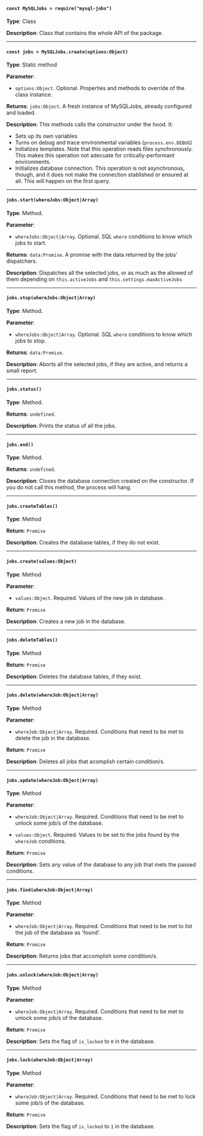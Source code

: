 
#### `const MySQLJobs = require("mysql-jobs")`



**Type**:  Class


**Description**:  Class that contains the whole API of the package.




-----

#### `const jobs = MySQLJobs.create(options:Object)`



**Type**:  Static method


**Parameter**: 


  - `options:Object`. Optional. Properties and methods to override of the class instance.


**Returns**:  `jobs:Object`. A fresh instance of MySQLJobs, already configured and loaded.


**Description**:  This methods calls the constructor under the hood. It:

   - Sets up its own variables
   - Turns on debug and trace environmental variables (`process.env.DEBUG`)
   - Initializes templates. Note that this operation reads files synchronously. This makes this operation not adecuate for critically-performant environments.
   - Initializes database connection. This operation is not asynchronous, though, and it does not make the connection stablished or ensured at all. This will happen on the first query.




-----

#### `jobs.start(whereJobs:Object|Array)`



**Type**:  Method.


**Parameter**: 


  - `whereJobs:Object|Array`. Optional. SQL `where` conditions to know which jobs to start.


**Returns**:  `data:Promise`. A promise with the data returned by the jobs' dispatchers.


**Description**:  Dispatches all the selected jobs, or as much as the allowed of them depending on `this.activeJobs` and `this.settings.maxActiveJobs`




-----

#### `jobs.stop(whereJobs:Object|Array)`



**Type**:  Method.


**Parameter**: 


  - `whereJobs:Object|Array`. Optional. SQL `where` conditions to know which jobs to stop.


**Returns**:  `data:Promise`.


**Description**:  Aborts all the selected jobs, if they are active, and returns a small report.




-----

#### `jobs.status()`



**Type**:  Method.


**Returns**:  `undefined`.


**Description**:  Prints the status of all the jobs.




-----

#### `jobs.end()`



**Type**:  Method.


**Returns**:  `undefined`.


**Description**:  Closes the database connection created on the constructor. If you do not call this method, the process will hang.




-----

#### `jobs.createTables()`



**Type**:  Method


**Return**:  `Promise`


**Description**:  Creates the database tables, if they do not exist.




-----

#### `jobs.create(values:Object)`



**Type**:  Method


**Parameter**: 


  - `values:Object`. Required. Values of the new job in database.


**Return**:  `Promise`


**Description**:  Creates a new job in the database.




-----

#### `jobs.deleteTables()`



**Type**:  Method


**Return**:  `Promise`


**Description**:  Deletes the database tables, if they exist.




-----

#### `jobs.delete(whereJob:Object|Array)`



**Type**:  Method


**Parameter**: 


  - `whereJob:Object|Array`. Required. Conditions that need to be met to delete the job in the database.


**Return**:  `Promise`


**Description**:  Deletes all jobs that acomplish certain condition/s.




-----

#### `jobs.update(whereJob:Object|Array)`



**Type**:  Method


**Parameter**: 


  - `whereJob:Object|Array`. Required. Conditions that need to be met to unlock some job/s of the database.


  - `values:Object`. Required. Values to be set to the jobs found by the `whereJob` conditions.


**Return**:  `Promise`


**Description**:  Sets any value of the database to any job that mets the passed conditions.




-----

#### `jobs.find(whereJob:Object|Array)`



**Type**:  Method


**Parameter**: 


  - `whereJob:Object|Array`. Required. Conditions that need to be met to list the job of the database as 'found'.


**Return**:  `Promise`


**Description**:  Returns jobs that accomplish some condition/s.




-----

#### `jobs.unlock(whereJob:Object|Array)`



**Type**:  Method


**Parameter**: 


  - `whereJob:Object|Array`. Required. Conditions that need to be met to unlock some job/s of the database.


**Return**:  `Promise`


**Description**:  Sets the flag of `is_locked` to `0` in the database.




-----

#### `jobs.lock(whereJob:Object|Array)`



**Type**:  Method


**Parameter**: 


  - `whereJob:Object|Array`. Required. Conditions that need to be met to lock some job/s of the database.


**Return**:  `Promise`


**Description**:  Sets the flag of `is_locked` to `1` in the database.



